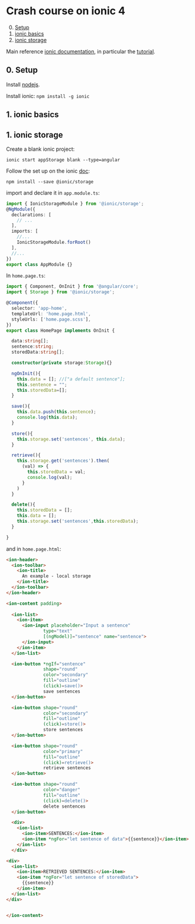 # Crash course on ionic 4


0. [Setup](#ionicsetup)
1. [ionic basics](#ionicbas)
2. [ionic storage](#ionicstore)


Main reference [ionic documentation](https://ionicframework.com/docs/), in particular the [tutorial](https://ionicframework.com/docs/intro/tutorial/).

<a name="ionicsetup"></a>
## 0. Setup

Install [nodejs](https://nodejs.org/en/download/).

Install ionic: `npm install -g ionic`


<a name="ionicbas"></a>
## 1. ionic basics

<a name="ionicstore"></a>
## 1. ionic storage

Create a blank ionic project:
```
ionic start appStorage blank --type=angular
```
Follow the set up on the ionic [doc](https://ionicframework.com/docs/storage/):
```
npm install --save @ionic/storage
```
import and declare it in `app.module.ts`:
```ts
import { IonicStorageModule } from '@ionic/storage';
@NgModule({
  declarations: [
    // ...
  ],
  imports: [
    //...
    IonicStorageModule.forRoot()
  ],
  //...
})
export class AppModule {}
```
In `home.page.ts`:
```ts
import { Component, OnInit } from '@angular/core';
import { Storage } from '@ionic/storage';

@Component({
  selector: 'app-home',
  templateUrl: 'home.page.html',
  styleUrls: ['home.page.scss'],
})
export class HomePage implements OnInit {

  data:string[];
  sentence:string;
  storedData:string[];

  constructor(private storage:Storage){}

  ngOnInit(){
    this.data = []; //["a default sentence"];
    this.sentence = "";
    this.storedData=[];
  }

  save(){
    this.data.push(this.sentence);
    console.log(this.data);
  }

  store(){
    this.storage.set('sentences', this.data);
  }

  retrieve(){
    this.storage.get('sentences').then(
      (val) => {
        this.storedData = val;
        console.log(val);
      }
    )
  }

  delete(){
    this.storedData = [];
    this.data = [];
    this.storage.set('sentences',this.storedData);
  }

}

```
and in `home.page.html`:
```html
<ion-header>
  <ion-toolbar>
    <ion-title>
      An example - local storage
    </ion-title>
  </ion-toolbar>
</ion-header>

<ion-content padding>
  
  <ion-list>
    <ion-item>
      <ion-input placeholder="Input a sentence"
              type="text"
              [(ngModel)]="sentence" name="sentence">
      </ion-input>
    </ion-item>
  </ion-list>

  <ion-button *ngIf="sentence"
              shape="round"
              color="secondary"
              fill="outline"
              (click)=save()>
              save sentences
  </ion-button>

  <ion-button shape="round"
              color="secondary"
              fill="outline"
              (click)=store()>
              store sentences
  </ion-button>

  <ion-button shape="round"
              color="primary"
              fill="outline"
              (click)=retrieve()>
              retrieve sentences
  </ion-button>

  <ion-button shape="round"
              color="danger"
              fill="outline"
              (click)=delete()>
              delete sentences
  </ion-button>

  <div>
    <ion-list>
      <ion-item>SENTENCES:</ion-item>
      <ion-item *ngFor="let sentence of data">{{sentence}}</ion-item>
    </ion-list>
  </div>

<div>
  <ion-list>
    <ion-item>RETRIEVED SENTENCES:</ion-item>
    <ion-item *ngFor="let sentence of storedData">
      {{sentence}}
    </ion-item>
  </ion-list>
</div>


</ion-content>
```
